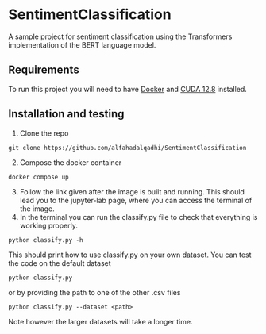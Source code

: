 # SentimentClassification
A sample project for sentiment classification using the Transformers implementation of the BERT language model.
## Requirements
To run this project you will need to have [Docker](https://docs.docker.com/desktop/) and [CUDA 12.8](https://developer.nvidia.com/cuda-12-8-0-download-archive) installed.
## Installation and testing
1. Clone the repo
```
git clone https://github.com/alfahadalqadhi/SentimentClassification
```
2. Compose the docker container
```
docker compose up
``` 
3. Follow the link given after the image is built and running. This should lead you to the jupyter-lab page, where you can access the terminal of the image.
4. In the terminal you can run the classify.py file to check that everything is working properly.
```
python classify.py -h
```
This should print how to use classify.py on your own dataset. You can test the code on the default dataset
```
python classify.py
```
or by providing the path to one of the other .csv files
```
python classify.py --dataset <path>
```
Note however the larger datasets will take a longer time.
